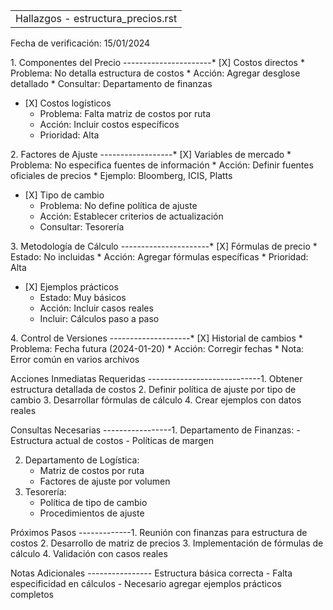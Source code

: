 |                                    |
|------------------------------------|
| Hallazgos - estructura_precios.rst |

Fecha de verificación: 15/01/2024

1\. Componentes del Precio ----------------------\* \[X\] Costos
directos \* Problema: No detalla estructura de costos \* Acción: Agregar
desglose detallado \* Consultar: Departamento de finanzas

- \[X\] Costos logísticos  
  - Problema: Falta matriz de costos por ruta
  - Acción: Incluir costos específicos
  - Prioridad: Alta

2\. Factores de Ajuste ------------------\* \[X\] Variables de mercado
\* Problema: No especifica fuentes de información \* Acción: Definir
fuentes oficiales de precios \* Ejemplo: Bloomberg, ICIS, Platts

- \[X\] Tipo de cambio  
  - Problema: No define política de ajuste
  - Acción: Establecer criterios de actualización
  - Consultar: Tesorería

3\. Metodología de Cálculo ----------------------\* \[X\] Fórmulas de
precio \* Estado: No incluidas \* Acción: Agregar fórmulas específicas
\* Prioridad: Alta

- \[X\] Ejemplos prácticos  
  - Estado: Muy básicos
  - Acción: Incluir casos reales
  - Incluir: Cálculos paso a paso

4\. Control de Versiones --------------------\* \[X\] Historial de
cambios \* Problema: Fecha futura (2024-01-20) \* Acción: Corregir
fechas \* Nota: Error común en varios archivos

Acciones Inmediatas Requeridas ----------------------------1. Obtener
estructura detallada de costos 2. Definir política de ajuste por tipo de
cambio 3. Desarrollar fórmulas de cálculo 4. Crear ejemplos con datos
reales

Consultas Necesarias -----------------1. Departamento de Finanzas: -
Estructura actual de costos - Políticas de margen

2.  Departamento de Logística:
    - Matriz de costos por ruta
    - Factores de ajuste por volumen
3.  Tesorería:
    - Política de tipo de cambio
    - Procedimientos de ajuste

Próximos Pasos -------------1. Reunión con finanzas para estructura de
costos 2. Desarrollo de matriz de precios 3. Implementación de fórmulas
de cálculo 4. Validación con casos reales

Notas Adicionales ---------------- Estructura básica correcta - Falta
especificidad en cálculos - Necesario agregar ejemplos prácticos
completos
